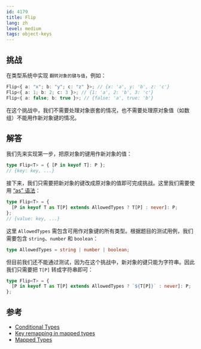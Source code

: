 ```yaml
---
id: 4179
title: Flip
lang: zh
level: medium
tags: object-keys
---
```


## 挑战

在类型系统中实现 `翻转对象的键与值`，例如：

```ts
Flip<{ a: "x"; b: "y"; c: "z" }>; // {x: 'a', y: 'b', z: 'c'}
Flip<{ a: 1; b: 2; c: 3 }>; // {1: 'a', 2: 'b', 3: 'c'}
Flip<{ a: false; b: true }>; // {false: 'a', true: 'b'}
```

在这个挑战中，我们不需要处理对象嵌套的情况，也不需要处理原对象值（如数组）不能用作新对象键的情况。

## 解答

我们先来实现第一步，把原对象的键用作新对象的值：

```ts
type Flip<T> = { [P in keyof T]: P };
// {key: key, ...}
```

接下来，我们只需要把新对象的键改成原对象的值即可完成挑战。这里我们需要使用 [“as” 语法](https://www.typescriptlang.org/docs/handbook/release-notes/typescript-4-1.html#key-remapping-in-mapped-types)：

```ts
type Flip<T> = {
  [P in keyof T as T[P] extends AllowedTypes ? T[P] : never]: P;
};
// {value: key, ...}
```

这里 `AllowedTypes` 需包含可用作对象键的所有类型。根据题目的测试用例，我们需要包含 `string`、`number` 和 `boolean`：

```ts
type AllowedTypes = string | number | boolean;
```

但目前我们还不能通过测试，因为在这个挑战中，新对象的键只能为字符串。因此我们只需要把 `T[P]` 转成字符串即可：

```ts
type Flip<T> = {
  [P in keyof T as T[P] extends AllowedTypes ? `${T[P]}` : never]: P;
};
```

## 参考

- [Conditional Types](https://www.typescriptlang.org/docs/handbook/2/conditional-types.html)
- [Key remapping in mapped types](https://www.typescriptlang.org/docs/handbook/release-notes/typescript-4-1.html#key-remapping-in-mapped-types)
- [Mapped Types](https://www.typescriptlang.org/docs/handbook/2/mapped-types.html)
